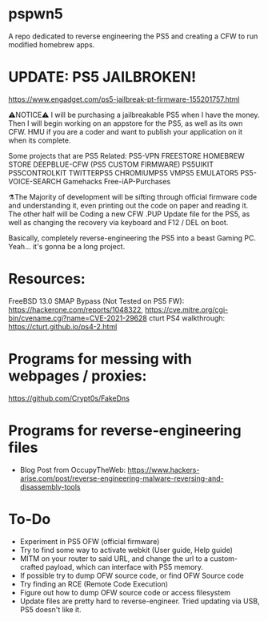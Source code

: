 # pspwn5
A repo dedicated to reverse engineering the PS5 and creating a CFW to run modified homebrew apps.

# UPDATE: PS5 JAILBROKEN!
https://www.engadget.com/ps5-jailbreak-pt-firmware-155201757.html


⚠️NOTICE⚠️
I will be purchasing a jailbreakable PS5 when I have the money. Then I will begin working on an appstore for the PS5, as well as its own CFW. HMU if you are a coder and want to publish your application on it when its complete. 

Some projects that are PS5 Related:
PS5-VPN
FREESTORE
HOMEBREW STORE
DEEPBLUE-CFW (PS5 CUSTOM FIRMWARE)
PS5UIKIT
PS5CONTROLKIT
TWITTERPS5
CHROMIUMPS5
VMPS5
EMULATOR5
PS5-VOICE-SEARCH
Gamehacks
Free-iAP-Purchases

⚗️The Majority of development will be sifting through official firmware code and understanding it, even printing out the code on paper and reading it. The other half will be Coding a new CFW .PUP Update file for the PS5, as well as changing the recovery via keyboard and F12 / DEL on boot.

Basically, completely reverse-engineering the PS5 into a beast Gaming PC.
Yeah... it's gonna be a long project.

# Resources:
FreeBSD 13.0 SMAP Bypass (Not Tested on PS5 FW): https://hackerone.com/reports/1048322, https://cve.mitre.org/cgi-bin/cvename.cgi?name=CVE-2021-29628
cturt PS4 walkthrough: https://cturt.github.io/ps4-2.html


# Programs for messing with webpages / proxies:
https://github.com/Crypt0s/FakeDns


# Programs for reverse-engineering files
- Blog Post from OccupyTheWeb: https://www.hackers-arise.com/post/reverse-engineering-malware-reversing-and-disassembly-tools

# To-Do
- Experiment in PS5 OFW (official firmware)
- Try to find some way to activate webkit (User guide, Help guide)
- MITM on your router to said URL, and change the url to a custom-crafted payload, which can interface with PS5 memory.
- If possible try to dump OFW source code, or find OFW Source code
- Try finding an RCE (Remote Code Execution)
- Figure out how to dump OFW source code or access filesystem
- Update files are pretty hard to reverse-engineer. Tried updating via USB, PS5 doesn't like it.
